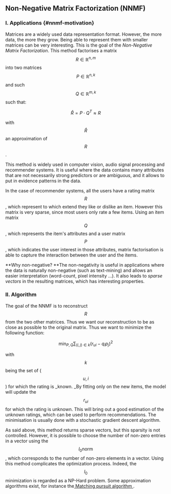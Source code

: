 ## Non-Negative Matrix Factorization \(NNMF\)

### I. Applications {#nnmf-motivation}

Matrices are a widely used data representation format. However, the more data, the more they grow. Being able to represent them with smaller matrices can be very interesting. This is the goal of the _Non-Negative Matrix Factorization_. This method factorises a matrix $$R \in \mathbb{R}^{n, m}$$  into two matrices $$P \in \mathbb{R}^{n, k}$$ and such $$Q \in \mathbb{R}^{m, k}$$ such that:


$$
 \hat{R} = P \cdot Q^T \approx R
$$


with $$\hat{R}$$ an approximation of $$ R $$.

This method is widely used in computer vision, audio signal processing and recommender systems. It is useful where the data contains many attributes that are not necessarily strong predictors or are ambiguous, and it allows to put in evidence patterns in the data.

In the case of recommender systems, all the users have a rating matrix $$R$$, which represent to which extend they like or dislike an item. However this matrix is very sparse, since most users only rate a few items. Using an item matrix $$Q$$, which represents the item's attributes and a user matrix $$P$$, which indicates the user interest in those attributes, matrix factorisation is able to capture the interaction between the user and the items.

**Why non-negative? **The non-negativity is useful in applications where the data is naturally non-negative \(such as text-mining\) and allows an easier interpretation \(word-count, pixel intensity ...\). It also leads to _sparse vectors_ in the resulting matrices, which has interesting properties.

### II. Algorithm

The goal of the NNMF is to reconstruct $$R$$ from the two other matrices. Thus we want our reconstruction to be as close as possible to the original matrix. Thus we want to minimize the following function:


$$
 \min_{P, Q} \sum_{(i, j) \in k } (r_{ui} - q_i p_j)^2
$$


with $$k$$ being the set of \($$u, i$$\) for which the rating is _known. _By fitting only on the new items, the model will update the $$r_{ui}$$ for which the rating is unknown. This will bring out a good estimation of the unknown ratings, which can be used to perform recommendations. The minimisation is usually done with a stochastic gradient descent algorithm.

As said above, this method returns sparse vectors, but this sparsity is not controlled. However, it is possible to choose the number of non-zero entries in a vector using the $$l_0 \text{norm}$$, which corresponds to the number of non-zero elements in a vector. Using this method complicates the optimization process. Indeed, the $$l_0$$ minimization is regarded as a NP-Hard problem. Some approximation algorithms exist, for instance the[ Matching pursuit algorithm ](https://en.wikipedia.org/wiki/Matching_pursuit).

